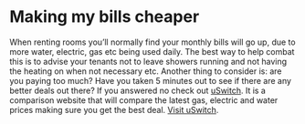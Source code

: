 Making my bills cheaper
=======================

When renting rooms you’ll normally find your monthly bills will go up, due to
more water, electric, gas etc being used daily. The best way to help combat this
is to advise your tenants not to leave showers running and not having the
heating on when not necessary etc. Another thing to consider is: are you paying
too much? Have you taken 5 minutes out to see if there are any better deals out
there? If you answered no check out [uSwitch](http://bit.ly/7c2URw). It is a
comparison website that will compare the latest gas, electric and water prices
making sure you get the best deal. [Visit uSwitch](http://bit.ly/7c2URw).


